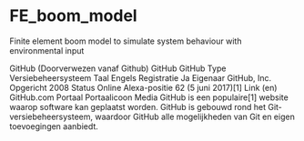 # FE_boom_model
Finite element boom model to simulate system behaviour with environmental input

GitHub
(Doorverwezen vanaf Github)
GitHub
GitHub
Type	Versiebeheersysteem
Taal	Engels
Registratie	Ja
Eigenaar	GitHub, Inc.
Opgericht	2008
Status	Online
Alexa-positie	62 (5 juni 2017)[1]
Link	(en) GitHub.com
Portaal  Portaalicoon  	Media
GitHub is een populaire[1] website waarop software kan geplaatst worden. GitHub is gebouwd rond het Git-versiebeheersysteem, waardoor GitHub alle mogelijkheden van Git en eigen toevoegingen aanbiedt.
